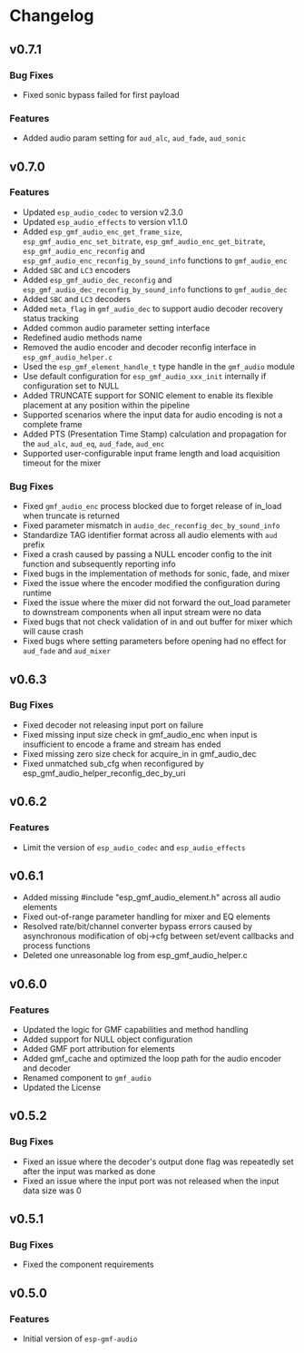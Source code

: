 # Changelog

## v0.7.1

### Bug Fixes
- Fixed sonic bypass failed for first payload

### Features

- Added audio param setting for `aud_alc`, `aud_fade`, `aud_sonic`

## v0.7.0

### Features

- Updated `esp_audio_codec` to version v2.3.0
- Updated `esp_audio_effects` to version v1.1.0
- Added `esp_gmf_audio_enc_get_frame_size`, `esp_gmf_audio_enc_set_bitrate`, `esp_gmf_audio_enc_get_bitrate`, `esp_gmf_audio_enc_reconfig` and `esp_gmf_audio_enc_reconfig_by_sound_info` functions to `gmf_audio_enc`
- Added `SBC` and `LC3` encoders
- Added `esp_gmf_audio_dec_reconfig` and `esp_gmf_audio_dec_reconfig_by_sound_info` functions to `gmf_audio_dec`
- Added `SBC` and `LC3` decoders
- Added `meta_flag` in `gmf_audio_dec` to support audio decoder recovery status tracking
- Added common audio parameter setting interface
- Redefined audio methods name
- Removed the audio encoder and decoder reconfig interface in `esp_gmf_audio_helper.c`
- Used the `esp_gmf_element_handle_t` type handle in the `gmf_audio` module
- Use default configuration for `esp_gmf_audio_xxx_init` internally if configuration set to NULL
- Added TRUNCATE support for SONIC element to enable its flexible placement at any position within the pipeline
- Supported scenarios where the input data for audio encoding is not a complete frame
- Added PTS (Presentation Time Stamp) calculation and propagation for the `aud_alc`, `aud_eq`, `aud_fade`, `aud_enc`
- Supported user-configurable input frame length and load acquisition timeout for the mixer

### Bug Fixes

- Fixed `gmf_audio_enc` process blocked due to forget release of in_load when truncate is returned
- Fixed parameter mismatch in `audio_dec_reconfig_dec_by_sound_info`
- Standardize TAG identifier format across all audio elements with `aud` prefix
- Fixed a crash caused by passing a NULL encoder config to the init function and subsequently reporting info
- Fixed bugs in the implementation of methods for sonic, fade, and mixer
- Fixed the issue where the encoder modified the configuration during runtime
- Fixed the issue where the mixer did not forward the out_load parameter to downstream components when all input stream were no data
- Fixed bugs that not check validation of in and out buffer for mixer which will cause crash
- Fixed bugs where setting parameters before opening had no effect for `aud_fade` and `aud_mixer`

## v0.6.3

### Bug Fixes

- Fixed decoder not releasing input port on failure
- Fixed missing input size check in gmf_audio_enc when input is insufficient to encode a frame and stream has ended
- Fixed missing zero size check for acquire_in in gmf_audio_dec
- Fixed unmatched sub_cfg when reconfigured by esp_gmf_audio_helper_reconfig_dec_by_uri

## v0.6.2

### Features

- Limit the version of `esp_audio_codec` and `esp_audio_effects`


## v0.6.1

- Added missing #include "esp_gmf_audio_element.h" across all audio elements
- Fixed out-of-range parameter handling for mixer and EQ elements
- Resolved rate/bit/channel converter bypass errors caused by asynchronous modification of obj->cfg between set/event callbacks and process functions
- Deleted one unreasonable log from esp_gmf_audio_helper.c


## v0.6.0

### Features
- Updated the logic for GMF capabilities and method handling
- Added support for NULL object configuration
- Added GMF port attribution for elements
- Added gmf_cache and optimized the loop path for the audio encoder and decoder
- Renamed component to `gmf_audio`
- Updated the License


## v0.5.2

### Bug Fixes

- Fixed an issue where the decoder's output done flag was repeatedly set after the input was marked as done
- Fixed an issue where the input port was not released when the input data size was 0


## v0.5.1

### Bug Fixes

- Fixed the component requirements


## v0.5.0

### Features

- Initial version of `esp-gmf-audio`
